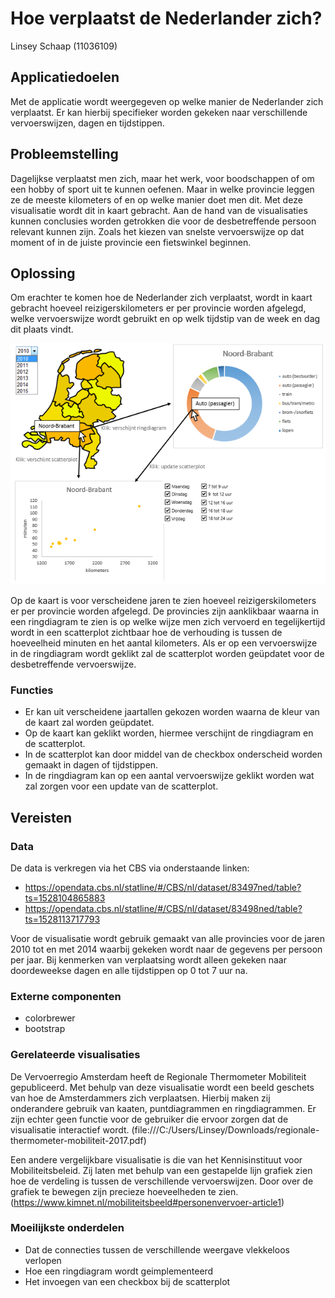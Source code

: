 # Hoe verplaatst de Nederlander zich?
Linsey Schaap (11036109)

## Applicatiedoelen
Met de applicatie wordt weergegeven op welke manier de Nederlander zich verplaatst. Er kan hierbij specifieker worden gekeken naar verschillende vervoerswijzen, dagen en tijdstippen. 

## Probleemstelling
Dagelijkse verplaatst men zich, maar het werk, voor boodschappen of om een hobby of sport uit te kunnen oefenen. Maar in welke provincie leggen ze de meeste kilometers of en op welke manier doet men dit. Met deze visualisatie wordt dit in kaart gebracht. Aan de hand van de visualisaties kunnen conclusies worden getrokken die voor de desbetreffende persoon relevant kunnen zijn. Zoals het kiezen van snelste vervoerswijze op dat moment of in de juiste provincie een fietswinkel beginnen.

## Oplossing
Om erachter te komen hoe de Nederlander zich verplaatst, wordt in kaart gebracht hoeveel reizigerskilometers er per provincie worden afgelegd, welke vervoerswijze wordt gebruikt en op welk tijdstip van de week en dag dit plaats vindt.

![](doc/Schets.PNG)

Op de kaart is voor verscheidene jaren te zien hoeveel reizigerskilometers er per provincie worden afgelegd. De provincies zijn aanklikbaar waarna in een ringdiagram te zien is op welke wijze men zich vervoerd en tegelijkertijd wordt in een scatterplot zichtbaar hoe de verhouding is tussen de hoeveelheid minuten en het aantal kilometers. Als er op een vervoerswijze in de ringdiagram wordt geklikt zal de scatterplot worden geüpdatet voor de desbetreffende vervoerswijze.

### Functies
* Er kan uit verscheidene jaartallen gekozen worden waarna de kleur van de kaart zal worden geüpdatet.
* Op de kaart kan geklikt worden, hiermee verschijnt de ringdiagram en de scatterplot.
* In de scatterplot kan door middel van de checkbox onderscheid worden gemaakt in dagen of tijdstippen.
* In de ringdiagram kan op een aantal vervoerswijze geklikt worden wat zal zorgen voor een update van de scatterplot.

## Vereisten
### Data
De data is verkregen via het CBS via onderstaande linken:
* https://opendata.cbs.nl/statline/#/CBS/nl/dataset/83497ned/table?ts=1528104865883
* https://opendata.cbs.nl/statline/#/CBS/nl/dataset/83498ned/table?ts=1528113717793

Voor de visualisatie wordt gebruik gemaakt van alle provincies voor de jaren 2010 tot en met 2014 waarbij gekeken wordt naar de gegevens per persoon per jaar. Bij kenmerken van verplaatsing wordt alleen gekeken naar doordeweekse dagen en alle tijdstippen op 0 tot 7 uur na.

### Externe componenten
* colorbrewer
* bootstrap

### Gerelateerde visualisaties
De Vervoerregio Amsterdam heeft de Regionale Thermometer Mobiliteit gepubliceerd. Met behulp van deze visualisatie wordt een beeld geschets van hoe de Amsterdammers zich verplaatsen. Hierbij maken zij onderandere gebruik van kaaten, puntdiagrammen en ringdiagrammen. Er zijn echter geen functie voor de gebruiker die ervoor zorgen dat de visualisatie interactief wordt. (file:///C:/Users/Linsey/Downloads/regionale-thermometer-mobiliteit-2017.pdf)

Een andere vergelijkbare visualisatie is die van het Kennisinstituut voor Mobiliteitsbeleid. Zij laten met behulp van een gestapelde lijn grafiek zien hoe de verdeling is tussen de verschillende vervoerswijzen. Door over de grafiek te bewegen zijn precieze hoeveelheden te zien. (https://www.kimnet.nl/mobiliteitsbeeld#personenvervoer-article1)

### Moeilijkste onderdelen
* Dat de connecties tussen de verschillende weergave vlekkeloos verlopen
* Hoe een ringdiagram wordt geimplementeerd
* Het invoegen van een checkbox bij de scatterplot

